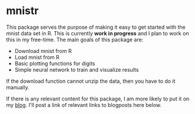 # mnistr

This package serves the purpose of making it easy to get started with the mnist data set in R. This is currently **work in progress** and I plan to work on this in my free-time. The main goals of this package are:

- Download mnist from R
- Load mnist from R
- Basic plotting functions for digits
- Simple neural network to train and visualize results

If the download function cannot unzip the data, then you have to do it manually.

If there is any relevant content for this package, I am more likely to put it on my [blog](gumeo.github.io). I'll post a link of relevant links to blogposts here below.

